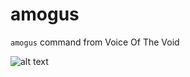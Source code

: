 # amogus
`amogus` command from Voice Of The Void

![alt text](https://github.com/BugSunFish/amogus/blob/main/amogus.jpg)

